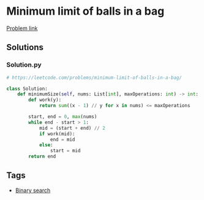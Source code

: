 # Minimum limit of balls in a bag

[Problem link](https://leetcode.com/problems/minimum-limit-of-balls-in-a-bag/)

## Solutions


### Solution.py
```py
# https://leetcode.com/problems/minimum-limit-of-balls-in-a-bag/

class Solution:
    def minimumSize(self, nums: List[int], maxOperations: int) -> int:
        def work(y):
            return sum((x - 1) // y for x in nums) <= maxOperations

        start, end = 0, max(nums)
        while end - start > 1:
            mid = (start + end) // 2
            if work(mid):
                end = mid
            else:
                start = mid
        return end
```
## Tags

* [Binary search](/Collections/binary-search.md#binary-search)
